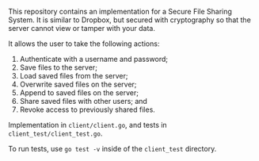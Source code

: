This repository contains an implementation for a Secure File Sharing System.
It is similar to Dropbox, but secured with cryptography so that the server cannot view or tamper with your data.

It allows the user to take the following actions:
1. Authenticate with a username and password;
2. Save files to the server;
3. Load saved files from the server;
4. Overwrite saved files on the server;
5. Append to saved files on the server;
6. Share saved files with other users; and
7. Revoke access to previously shared files.

Implementation in `client/client.go`, and tests in `client_test/client_test.go`.

To run tests, use `go test -v` inside of the `client_test` directory.
